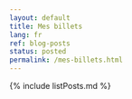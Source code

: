```yaml
---
layout: default
title: Mes billets
lang: fr
ref: blog-posts
status: posted
permalink: /mes-billets.html
---
```


{% include listPosts.md %}
